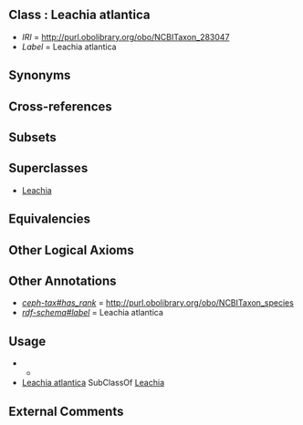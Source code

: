 
## Class : Leachia atlantica

 * *IRI* = http://purl.obolibrary.org/obo/NCBITaxon_283047
 * *Label* = Leachia atlantica

## Synonyms


## Cross-references


## Subsets


## Superclasses

 * [Leachia](../../NCBITaxon/61/NCBITaxon_34561.md)

## Equivalencies


## Other Logical Axioms


## Other Annotations

 * *[ceph-tax#has_rank](../../ceph-tax#has/nk/ceph-tax#has_rank.md)* = http://purl.obolibrary.org/obo/NCBITaxon_species
 * *[rdf-schema#label](../../el/rdf-schema#label.md)* = Leachia atlantica

## Usage

 * -
 * [Leachia atlantica](../../NCBITaxon/47/NCBITaxon_283047.md) SubClassOf [Leachia](../../NCBITaxon/61/NCBITaxon_34561.md)

## External Comments

